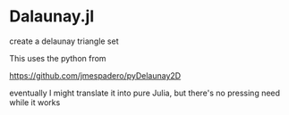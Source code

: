 # Dalaunay.jl
create a delaunay triangle set

This uses the python from

https://github.com/jmespadero/pyDelaunay2D

eventually I might translate it into pure Julia, but there's no pressing need while it works

